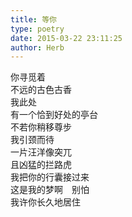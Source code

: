 ```yaml
---  
title: 等你  
type: poetry  
date: 2015-03-22 23:11:25  
author: Herb    
---  
```

你寻觅着  
不远的古色古香  
我此处  
有一个恰到好处的亭台  
不若你稍移尊步  
我引颈而待  
一片汪洋像突兀  
且凶猛的拦路虎  
我把你的行囊接过来  
这是我的梦啊　别怕  
我许你长久地居住